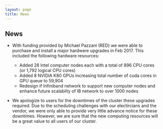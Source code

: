 ```yaml
---
layout: page
title: News
---
```


## News

* With funding provided by Michael Pazzani (RED) we were able to purchase and install a major hardware upgrades in Feb 2017. This included the following hardware resources:

    * Added 28 Intel computer nodes each with a total of 896 CPU cores (or 1,792 logical CPU cores)
    * Added 8 NVIDIA K80 GPUs increasing total number of cuda cores in GPU queue to 59,904
    * Redesign if Infiniband network to support new computer nodes and enhance future scalabilty of IB network to over 1000 nodes

* We apologize to users for the downtimes of the cluster these upgrades required. Due to the scheduling challenges with our electircians and the vendor, we were only able to provide very little advance notice for these downtimes. However, we are sure that the new computing resources will be a great value to all users of our cluster.
